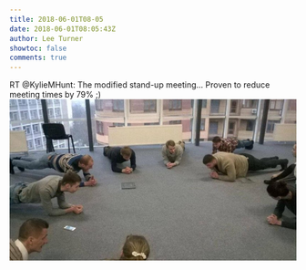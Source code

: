 ```yaml
---
title: 2018-06-01T08-05
date: 2018-06-01T08:05:43Z
author: Lee Turner
showtoc: false
comments: true
---
```


RT @KylieMHunt: The modified stand-up meeting... Proven to reduce meeting times by 79% ;) ![](/img/x//1002461174510833664-Cjfr7oPVEAAWznx.jpg)

